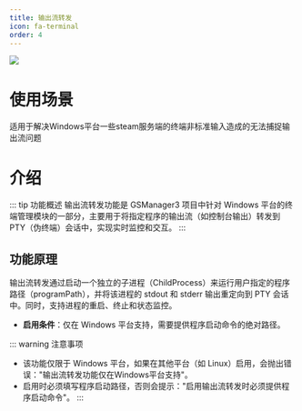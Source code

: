 ```yaml
---
title: 输出流转发
icon: fa-terminal
order: 4
---
```

![](http://langlangy.server.xiaozhuhouses.asia:40061/i/2025/07/16/w4icpy.png)
# 使用场景
适用于解决Windows平台一些steam服务端的终端非标准输入造成的无法捕捉输出流问题

# 介绍

::: tip 功能概述
输出流转发功能是 GSManager3 项目中针对 Windows 平台的终端管理模块的一部分，主要用于将指定程序的输出流（如控制台输出）转发到 PTY（伪终端）会话中，实现实时监控和交互。
:::

## 功能原理

输出流转发通过启动一个独立的子进程（ChildProcess）来运行用户指定的程序路径（programPath），并将该进程的 stdout 和 stderr 输出重定向到 PTY 会话中。同时，支持进程的重启、终止和状态监控。

- **启用条件**：仅在 Windows 平台支持，需要提供程序启动命令的绝对路径。

::: warning 注意事项
- 该功能仅限于 Windows 平台，如果在其他平台（如 Linux）启用，会抛出错误："输出流转发功能仅在Windows平台支持"。
- 启用时必须填写程序启动路径，否则会提示："启用输出流转发时必须提供程序启动命令"。
:::